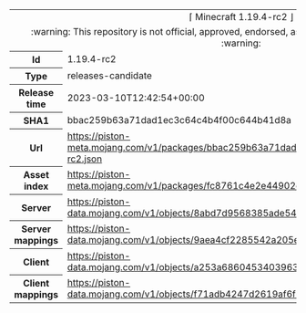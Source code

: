 <html><table>
<tr><td colspan="2" align="center"><img width="0" height="0"><br/>⌈ Minecraft 1.19.4-rc2 ⌋<br/><img width="0" height="0"></td></tr>
<tr><td colspan="2" align="center"><img width="0" height="0"><br/>
:warning: This repository is not official, approved, endorsed, associated or connected with Mojang :warning:
<br/><img width="0" height="0"></td></tr>
<tr><th>Id</th><td>1.19.4-rc2</td></tr>
<tr><th>Type</th><td>releases-candidate</td></tr>
<tr><th>Release time</th><td>2023-03-10T12:42:54+00:00</td></tr>
<tr><th>SHA1</th><td>bbac259b63a71dad1ec3c64c4b4f00c644b41d8a</td></tr>
<tr><th>Url</th><td><a href="https://piston-meta.mojang.com/v1/packages/bbac259b63a71dad1ec3c64c4b4f00c644b41d8a/1.19.4-rc2.json">https://piston-meta.mojang.com/v1/packages/bbac259b63a71dad1ec3c64c4b4f00c644b41d8a/1.19.4-rc2.json</a></td></tr>
<tr><th>Asset index</th><td><a href="https://piston-meta.mojang.com/v1/packages/fc8761c4e2e44902e5b938178543542f4c94bae9/3.json">https://piston-meta.mojang.com/v1/packages/fc8761c4e2e44902e5b938178543542f4c94bae9/3.json</a></td></tr>
<tr><th>Server</th><td><a href="https://piston-data.mojang.com/v1/objects/8abd7d9568385ade54cdd8bf77306e637482711b/server.jar">https://piston-data.mojang.com/v1/objects/8abd7d9568385ade54cdd8bf77306e637482711b/server.jar</a></td></tr>
<tr><th>Server mappings</th><td><a href="https://piston-data.mojang.com/v1/objects/9aea4cf2285542a205e9fb54562d0cedb0a38fb0/server.txt">https://piston-data.mojang.com/v1/objects/9aea4cf2285542a205e9fb54562d0cedb0a38fb0/server.txt</a></td></tr>
<tr><th>Client</th><td><a href="https://piston-data.mojang.com/v1/objects/a253a686045340396355fef99d1b2d2832d5741e/client.jar">https://piston-data.mojang.com/v1/objects/a253a686045340396355fef99d1b2d2832d5741e/client.jar</a></td></tr>
<tr><th>Client mappings</th><td><a href="https://piston-data.mojang.com/v1/objects/f71adb4247d2619af6f6c8f06cd106259931860c/client.txt">https://piston-data.mojang.com/v1/objects/f71adb4247d2619af6f6c8f06cd106259931860c/client.txt</a></td></tr>
</table></html>